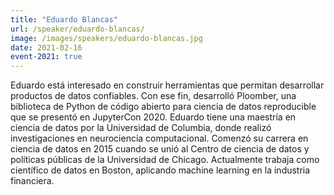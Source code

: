 ```yaml
---
title: "Eduardo Blancas"
url: /speaker/eduardo-blancas/
image: /images/speakers/eduardo-blancas.jpg
date: 2021-02-16
event-2021: true
---
```


Eduardo está interesado en construir herramientas que permitan desarrollar productos de datos confiables. Con ese fin, desarrolló Ploomber, una biblioteca de Python de código abierto para ciencia de datos reproducible que se presentó en JupyterCon 2020. Eduardo tiene una maestría en ciencia de datos por la Universidad de Columbia, donde realizó investigaciones en neurociencia computacional. Comenzó su carrera en ciencia de datos en 2015 cuando se unió al Centro de ciencia de datos y políticas públicas de la Universidad de Chicago. Actualmente trabaja como científico de datos en Boston, aplicando machine learning en la industria financiera.
